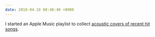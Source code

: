 ```yaml
---
date: 2018-04-18 08:48:40 +0900
---
```

I started an Apple Music playlist to collect [acoustic covers of recent hit songs](https://itunes.apple.com/us/playlist/acoustic-covers/pl.u-elEjtlboxR).
